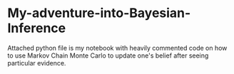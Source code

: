 # My-adventure-into-Bayesian-Inference

Attached python file is my notebook with heavily commented code 
on how to use Markov Chain Monte Carlo to update one's belief after seeing particular evidence.
